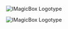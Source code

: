 ![IMagicBox Logotype](https://katrukhin.com/magic-box/github-header-2.jpg)

![IMagicBox Logotype](https://katrukhin.com/magic-box/screen-shot.png)
